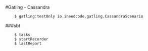 #Gatling - Cassandra


```
    $ gatling:testOnly io.ineedcode.gatling.CassandraScenario
```


###sbt
```
    $ tasks
    $ startRecorder
    $ lastReport
```